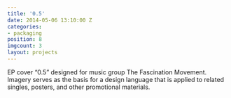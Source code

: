 ```yaml
---
title: '0.5'
date: 2014-05-06 13:10:00 Z
categories:
- packaging
position: 8
imgcount: 3
layout: projects
---
```


EP cover “0.5” designed for music group The Fascination Movement. Imagery serves as the basis for a design language that is applied to related singles, posters, and other promotional materials.
